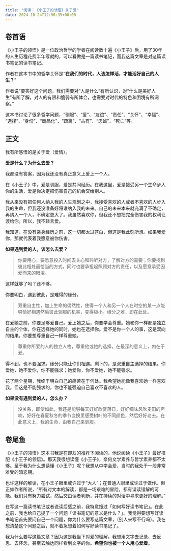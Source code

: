 ```yaml
---
title: "阅读｜《小王子的领悟》关于爱"
date: 2024-10-24T12:56:35+08:00
---
```



## 卷首语

《小王子的领悟》是一位政治哲学的学者在阅读数十遍《小王子》后，用了30年的人生历程花费半年写就的，可以看做是一篇读书笔记，而我这篇文章是对这篇读书笔记的读书笔记。

作者在这本书中的哲学关怀是“**在我们的时代，人该怎样活，才能活好自己的人生？**”

作者说“要答好这个问题，我们需要对“人是什么”有所认识，对“什么是美好人生”有所了解，对人的有限和脆弱有所体会，也需要对时代的特色和困境有所洞察。”

这本书讨论了很多哲学问题，​“驯服”​、​“爱”​、​“友谊”​、​“责任”​、​“关怀”​、​“幸福”​、​“选择”​、​“身份”​、​“商品化”​、​“疏离”​、​“占有”​、​“忠诚”​、​“死亡”等。

## 正文

我有所感悟的是关于爱（爱情）。

**爱是什么？为什么去爱？**

我都没有答案，因为我还没有真正意义上爱上一个人。

在《小王子》中，爱是驯服，爱是共同经历。在我这里，爱是接受另一个生命步入你的生活，爱是你决定把伤害自己的机会交给别人。

我从来没有把任何人纳入我的人生规划之中，我接受喜欢的人或者不喜欢的人步入我的生命，但我还没准备好将谁纳入我的未来。自己的未来本来就充满了不确定，再纳入一个人，不确定更大了。我虽然喜欢你，但我还不想把完全伤害我的权利让渡给你。所以，我不轻言爱。

我知道，在没有亲身经历之前，这一切都太过苍白，但这是我此刻所想。如果我爱你，那就代表着我愿意被你伤害。

**如果遇到爱的人，该怎么去爱？**

>你要用心，要愿意投入时间去关心和聆听对方，了解对方的需要；你要找到彼此相处最恰当的方式，同时也要承担起照顾对方的责任，以及愿意承受因爱而来的眼泪。

这样就够了吗？还不够。

你要明白，遇到彼此，是难得的缘分。

>双重自主性，加上生命的偶然性，使得一个人和另一个人在时空的某一点能够恰好相遇然后彼此驯服的机率，变得极小。缘分之难，即在此处。

在爱她之前，你要足够爱自己。爱上她之后，你要学会尊重。她和你一样都是独立自主的个体，你在选择她的同时，她也在选择你。爱不是你一个人的事，这是双向的结果，你要想尊重自己一样尊重她。

>尊重你所爱的人的独立人格，尊重他或她的选择，在最深的意义上，内在于爱。

得不到，也不要强求。缘分只能让你们相遇。剩下的，是双重自主选择的结果。你爱她，她不爱你，你不能强求；她爱你，你不爱她，她不能强求。

花了两个星期，我终于明白自己的痛苦在于何处。我希望她能像我喜欢她一样喜欢我。但这是不能强求的，你也不能强迫自己喜欢不喜欢的人。

**如果没有遇到爱的人，怎么办？**

>没关系，即使如此，我还是能够每天好好欣赏落日，好好细味风吹麦田的声响，好好在春夏秋冬的季节变换里感受树叶的不同颜色，然后好好老去。在此意义上，我的生命，由我自己来驯服。

## 卷尾鱼

《小王子的领悟》这本书我是在即友的推荐下阅读的，他说阅读《小王子》最好搭配《小王子的领悟》。那天我很想读懂《小王子》，奈何文学素养与哲学素养都不太够。至于我为什么想读懂《小王子》呢？我想从中学会爱，当时的我处于一段非常难受的暗恋期。

也许这样的解读，在小王子眼里或许过于“大人”；在普通人眼里或许过于做作。但正如作者所说，“所有对文本的解读，都是一场艰难的冒险，都有误读错解的可能。我们只有努力尝试，然后交由读者判断，并在持续的对话中寻求更好的理解。”

在写这一篇读书笔记或者说读后感之前，我特意搜过「如何写好读书笔记」。在此之前，我也给自己提了一个问题「读书笔记的意义是什么？」。我觉得要想写好读书笔记首先要问自己一个问题，你为什么要写这篇文章，（别人来写不行吗）。我在想清楚这个问题之后，就不着急想着如何写好读书笔记了。

我为什么要写这篇文章？因为这是我当下对爱的理解。我想用文字去记录、去反思、去怀念，甚至去触达同样看到文字的你。**希望你也被一个人用心爱着**。